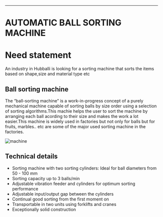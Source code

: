 
***
# AUTOMATIC BALL SORTING MACHINE

# Need statement
An industry in Hubballi is looking for a sorting machine that sorts the items based on shape,size and material type etc


## Ball sorting machine
The “ball-sorting machine” is a work-in-progress concept of a purely mechanical machine capable of sorting balls by size order using a selection of sorting algorithms.This machie helps the user to sort the machine by arranging each ball acording to their size and makes the work a lot easier.This machine is widely used in factories but not only for balls but for fruits, marbles.. etc are some of the major used sorting machine in the factories. 


![machine](https://lh3.googleusercontent.com/proxy/yW0FyLXPeqxwKlr3SQCMRdbjGh3LsmEX9jJePdyrJoHp9rWP7GPR-eItEE0qCsy2oxAipKNuy6FKaEv1yGBj3kVBi6_tVmQ5jI3ziH7OdMp4OUMee8H9i6TnL0E)
## Technical details 
* Sorting machine with two sorting cylinders: Ideal for ball diameters from 50 - 100 mm
* Sorting capacity up to 3 balls/min
* Adjustable vibration feeder and cylinders for optimum sorting performance
* Adjustable input/output gap between the cylinders
* Continual good sorting from the first moment on
* Transportable in two units using forklifts and cranes 
* Exceptionally solid construction


